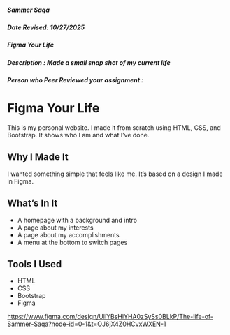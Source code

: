 ##### Sammer Saqa
##### Date Revised: 10/27/2025
##### Figma Your Life
##### Description : Made a small snap shot of my current life
##### Person who Peer Reviewed your assignment :


# Figma Your Life

This is my personal website. I made it from scratch using HTML, CSS, and Bootstrap. It shows who I am and what I’ve done.

## Why I Made It

I wanted something simple that feels like me. It’s based on a design I made in Figma.

## What’s In It

- A homepage with a background and intro  
- A page about my interests  
- A page about my accomplishments  
- A menu at the bottom to switch pages

## Tools I Used

- HTML  
- CSS  
- Bootstrap  
- Figma

https://www.figma.com/design/UliYBsHlYHA0zSySs0BLkP/The-life-of-Sammer-Saqa?node-id=0-1&t=OJ6jX4Z0HCvxWXEN-1
